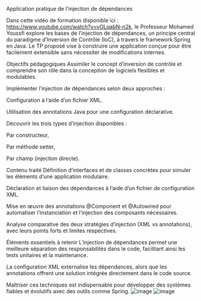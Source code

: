 Application pratique de l'injection de dépendances

Dans cette vidéo de formation disponible ici : https://www.youtube.com/watch?v=vOLqabN-n2k, le Professeur Mohamed Youssfi explore les bases de l’injection de dépendances, un principe central du paradigme d’Inversion de Contrôle (IoC), à travers le framework Spring en Java. Le TP proposé vise à construire une application conçue pour être facilement extensible sans nécessiter de modifications internes.

Objectifs pédagogiques
Assimiler le concept d’inversion de contrôle et comprendre son rôle dans la conception de logiciels flexibles et modulables.

Implémenter l’injection de dépendances selon deux approches :

Configuration à l’aide d’un fichier XML.

Utilisation des annotations Java pour une configuration déclarative.

Découvrir les trois types d’injection disponibles :

Par constructeur,

Par méthode setter,

Par champ (injection directe).

Contenu traité
Définition d’interfaces et de classes concrètes pour simuler les éléments d’une application modulaire.

Déclaration et liaison des dépendances à l’aide d’un fichier de configuration XML.

Mise en œuvre des annotations @Component et @Autowired pour automatiser l’instanciation et l’injection des composants nécessaires.

Analyse comparative des deux stratégies d’injection (XML vs annotations), avec leurs points forts et limites respectives.

Éléments essentiels à retenir
L’injection de dépendances permet une meilleure séparation des responsabilités dans le code, facilitant ainsi les tests unitaires et la maintenance.

La configuration XML externalise les dépendances, alors que les annotations offrent une solution intégrée directement dans le code source.

Maîtriser ces techniques est indispensable pour développer des systèmes fiables et évolutifs avec des outils comme Spring.
![image](https://github.com/user-attachments/assets/28a32206-bd7b-4e62-a832-1f49514dc639)
![image](https://github.com/user-attachments/assets/76cb5783-e9b0-435d-adeb-4fbc3769f2de)

